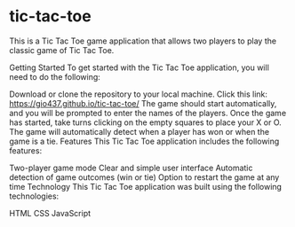 # tic-tac-toe

This is a Tic Tac Toe game application that allows two players to play the classic game of Tic Tac Toe.

Getting Started
To get started with the Tic Tac Toe application, you will need to do the following:

Download or clone the repository to your local machine.
Click this link: https://gio437.github.io/tic-tac-toe/
The game should start automatically, and you will be prompted to enter the names of the players.
Once the game has started, take turns clicking on the empty squares to place your X or O.
The game will automatically detect when a player has won or when the game is a tie.
Features
This Tic Tac Toe application includes the following features:

Two-player game mode
Clear and simple user interface
Automatic detection of game outcomes (win or tie)
Option to restart the game at any time
Technology
This Tic Tac Toe application was built using the following technologies:

HTML
CSS
JavaScript
